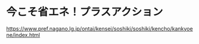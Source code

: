 # 今こそ省エネ！プラスアクション
https://www.pref.nagano.lg.jp/ontai/kensei/soshiki/soshiki/kencho/kankyoene/index.html

